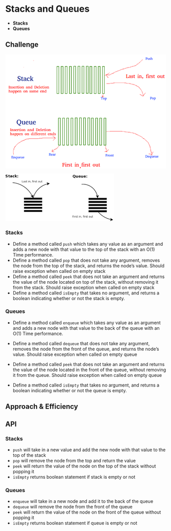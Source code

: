 # Stacks and Queues

- **Stacks**
- **Queues**

## Challenge


![](./Stack-Queue.png)

![](./download.png)

### Stacks

- Define a method called `push` which takes any value as an argument and adds a new node with that value to the top of the stack with an O(1) Time performance.
- Define a method called `pop` that does not take any argument, removes the node from the top of the stack, and returns the node’s value. Should raise exception when called on empty stack
- Define a method called `peek` that does not take an argument and returns the value of the node located on top of the stack, without removing it from the stack.
Should raise exception when called on empty stack
- Define a method called `isEmpty` that takes no argument, and returns a boolean indicating whether or not the stack is empty.

### Queues

- Define a method called `enqueue` which takes any value as an argument and adds a new node with that value to the back of the queue with an O(1) Time performance.

- Define a method called `dequeue` that does not take any argument, removes the node from the front of the queue, and returns the node’s value. Should raise exception when called on empty queue
- Define a method called `peek` that does not take an argument and returns the value of the node located in the front of the queue, without removing it from the queue. Should raise exception when called on empty queue
- Define a method called `isEmpty` that takes no argument, and returns a boolean indicating whether or not the queue is empty.

## Approach & Efficiency
<!-- What approach did you take? Why? What is the Big O space/time for this approach? -->

## API

### Stacks

- `push` will take in a new value and add the new node with that value to the top of the stack
- `pop` will remove the node from the top and return the value
- `peek` will return the value of the node on the top of the stack without popping it
- `isEmpty` returns boolean statement if stack is empty or not



### Queues

- `enqueue` will take in a new node and add it to the back of the queue
- `dequeue` will remove the node from the front of the queue
- `peek` will return the value of the node on the front of the queue without popping it
- `isEmpty` returns boolean statement if queue is empty or not